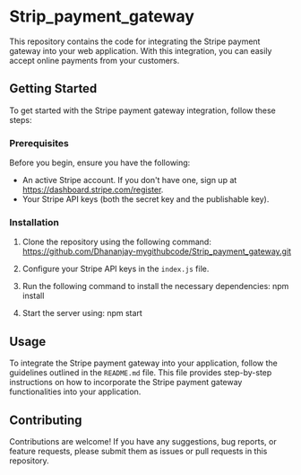 # Strip_payment_gateway

This repository contains the code for integrating the Stripe payment gateway into your web application. With this integration, you can easily accept online payments from your customers.

## Getting Started

To get started with the Stripe payment gateway integration, follow these steps:

### Prerequisites

Before you begin, ensure you have the following:

- An active Stripe account. If you don't have one, sign up at https://dashboard.stripe.com/register.
- Your Stripe API keys (both the secret key and the publishable key).

### Installation

1. Clone the repository using the following command:
   https://github.com/Dhananjay-mygithubcode/Strip_payment_gateway.git

2. Configure your Stripe API keys in the `index.js` file.

3. Run the following command to install the necessary dependencies:
   npm install
   
5. Start the server using:
   npm start

## Usage

To integrate the Stripe payment gateway into your application, follow the guidelines outlined in the `README.md` file. This file provides step-by-step instructions on how to incorporate the Stripe payment gateway functionalities into your application.

## Contributing

Contributions are welcome! If you have any suggestions, bug reports, or feature requests, please submit them as issues or pull requests in this repository.


